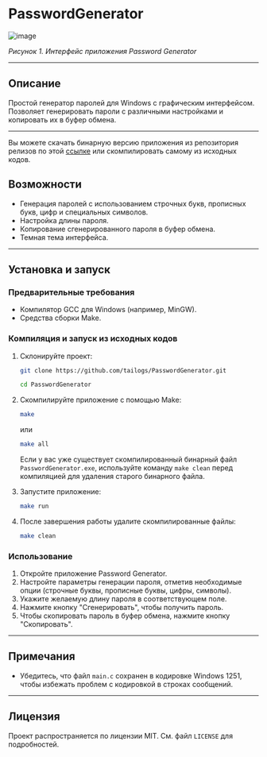 # PasswordGenerator

![image](https://github.com/tailogs/PasswordGenerator/assets/69743960/087e8404-046f-41c3-a09d-8b7c7f5a6bbf)

*Рисунок 1. Интерфейс приложения Password Generator*

---

## Описание

Простой генератор паролей для Windows с графическим интерфейсом. Позволяет генерировать пароли с различными настройками и копировать их в буфер обмена.

---

Вы можете скачать бинарную версию приложения из репозитория релизов по этой [ссылке](https://github.com/tailogs/PasswordGenerator/releases) или скомпилировать самому из исходных кодов.

## Возможности

- Генерация паролей с использованием строчных букв, прописных букв, цифр и специальных символов.
- Настройка длины пароля.
- Копирование сгенерированного пароля в буфер обмена.
- Темная тема интерфейса.

---

## Установка и запуск

### Предварительные требования

- Компилятор GCC для Windows (например, MinGW).
- Средства сборки Make.

### Компиляция и запуск из исходных кодов

1. Склонируйте проект:

    ```sh
    git clone https://github.com/tailogs/PasswordGenerator.git
    ```
    
    ```sh
    cd PasswordGenerator
    ```

2. Скомпилируйте приложение с помощью Make:

    ```sh
    make
    ```
    или
    ```sh
    make all
    ```

    Если у вас уже существует скомпилированный бинарный файл `PasswordGenerator.exe`, используйте команду `make clean` перед компиляцией для удаления старого бинарного файла.

4. Запустите приложение:

    ```sh
    make run
    ```

5. После завершения работы удалите скомпилированные файлы:

    ```sh
    make clean
    ```

### Использование

1. Откройте приложение Password Generator.
2. Настройте параметры генерации пароля, отметив необходимые опции (строчные буквы, прописные буквы, цифры, символы).
3. Укажите желаемую длину пароля в соответствующем поле.
4. Нажмите кнопку "Сгенерировать", чтобы получить пароль.
5. Чтобы скопировать пароль в буфер обмена, нажмите кнопку "Скопировать".

---

## Примечания

- Убедитесь, что файл `main.c` сохранен в кодировке Windows 1251, чтобы избежать проблем с кодировкой в строках сообщений.

---

## Лицензия

Проект распространяется по лицензии MIT. См. файл `LICENSE` для подробностей.

